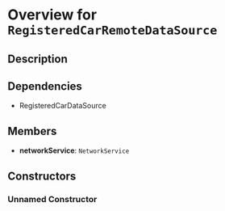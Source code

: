 # Overview for `RegisteredCarRemoteDataSource`

## Description



## Dependencies

- RegisteredCarDataSource

## Members

- **networkService**: `NetworkService`
## Constructors

### Unnamed Constructor


